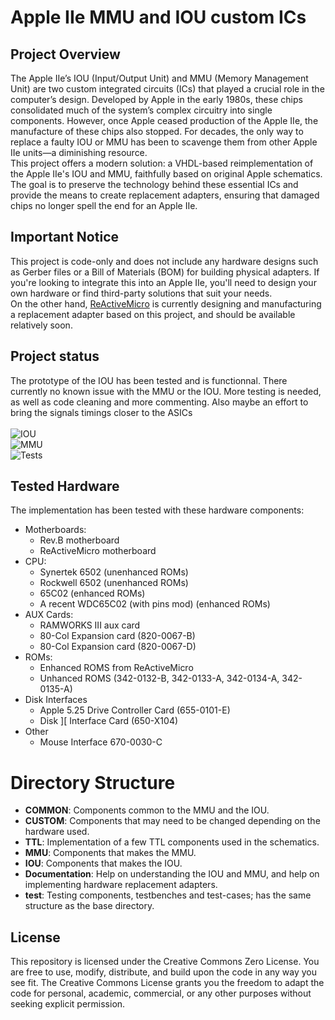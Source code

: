 # Apple IIe MMU and IOU custom ICs

## Project Overview

The Apple IIe’s IOU (Input/Output Unit) and MMU (Memory Management Unit) are two custom integrated circuits (ICs) that played a crucial role in the computer’s design. Developed by Apple in the early 1980s, these chips consolidated much of the system’s complex circuitry into single components. However, once Apple ceased production of the Apple IIe, the manufacture of these chips also stopped. For decades, the only way to replace a faulty IOU or MMU has been to scavenge them from other Apple IIe units—a diminishing resource.
<br/>
This project offers a modern solution: a VHDL-based reimplementation of the Apple IIe's IOU and MMU, faithfully based on original Apple schematics. The goal is to preserve the technology behind these essential ICs and provide the means to create replacement adapters, ensuring that damaged chips no longer spell the end for an Apple IIe.

## Important Notice

This project is code-only and does not include any hardware designs such as Gerber files or a Bill of Materials (BOM) for building physical adapters. If you're looking to integrate this into an Apple IIe, you'll need to design your own hardware or find third-party solutions that suit your needs.
<br/>
On the other hand, [ReActiveMicro](https://www.reactivemicro.com/) is currently designing and manufacturing a replacement adapter based on this project, and should be available relatively soon.

## Project status
The prototype of the IOU has been tested and is functionnal. There currently no known issue with the MMU or the IOU. More testing is needed, as well as code cleaning and more commenting. Also maybe an effort to bring the signals timings closer to the ASICs<br/>
<br/>
![IOU](https://img.shields.io/github/issues-search?query=repo%3Afrozen-signal%2FApple_IIe_MMU_IOU%20is%3Aopen%20label%3Abug%20label%3AIOU&label=IOU%20Issues
)<br/>
![MMU](https://img.shields.io/github/issues-search?query=repo%3Afrozen-signal%2FApple_IIe_MMU_IOU%20is%3Aopen%20label%3Abug%20label%3AMMU&label=MMU%20Issues
)<br/>
![Tests](https://img.shields.io/badge/Tests-Thoroughly_tested-green)<br/>

## Tested Hardware
The implementation has been tested with these hardware components:

- Motherboards:
  - Rev.B motherboard
  - ReActiveMicro motherboard
- CPU:
  - Synertek 6502 (unenhanced ROMs)
  - Rockwell 6502 (unenhanced ROMs)
  - 65C02 (enhanced ROMs)
  - A recent WDC65C02 (with pins mod) (enhanced ROMs)
- AUX Cards:
  - RAMWORKS III aux card
  - 80-Col Expansion card (820-0067-B)
  - 80-Col Expansion card (820-0067-D)
- ROMs:
  - Enhanced ROMS from ReActiveMicro
  - Unhanced ROMS (342-0132-B, 342-0133-A, 342-0134-A, 342-0135-A)
- Disk Interfaces
  - Apple 5.25 Drive Controller Card (655-0101-E)
  - Disk ][ Interface Card (650-X104)
- Other
  - Mouse Interface 670-0030-C

# Directory Structure
* **COMMON**: Components common to the MMU and the IOU.
* **CUSTOM**: Components that may need to be changed depending on the hardware used.
* **TTL**: Implementation of a few TTL components used in the schematics.
* **MMU**: Components that makes the MMU.
* **IOU**: Components that makes the IOU.
* **Documentation**: Help on understanding the IOU and MMU, and help on implementing hardware replacement adapters.
* **test**: Testing components, testbenches and test-cases; has the same structure as the base directory.

## License

This repository is licensed under the Creative Commons Zero License. You are free to use, modify, distribute, and build upon the code in any way you see fit. The Creative Commons License grants you the freedom to adapt the code for personal, academic, commercial, or any other purposes without seeking explicit permission.
